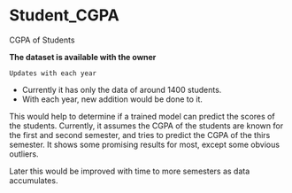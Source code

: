 # Student_CGPA
CGPA of Students

**The dataset is available with the owner**

```Updates with each year```

- Currently it has only the data of around 1400 students. 
- With each year, new addition would be done to it. 

This would help to determine if a trained model can predict the scores of the students.
Currently, it assumes the CGPA of the students are known for the first and second semester, and tries to predict the CGPA of the thirs semester. It shows some promising results for most, except some obvious outliers.

Later this would be improved with time to more semesters as data accumulates.
